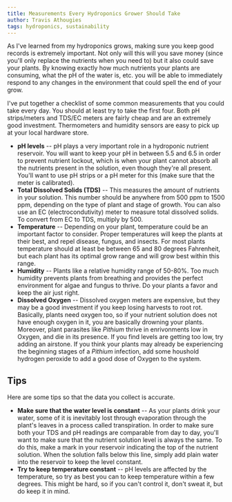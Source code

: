 ```yaml
---
title: Measurements Every Hydroponics Grower Should Take
author: Travis Athougies
tags: hydroponics, sustainability
---
```


As I've learned from my hydroponics grows, making sure you keep good records is extremely
important. Not only will this will you save money (since you'll only replace the nutrients when you
need to) but it also could save your plants. By knowing exactly how much nutrients your plants are
consuming, what the pH of the water is, etc. you will be able to immediately respond to any changes
in the environment that could spell the end of your grow.

I've put together a checklist of some common measurements that you could take every day. You should
at least try to take the first four. Both pH strips/meters and TDS/EC meters are fairly cheap and are
an extremely good investment. Thermometers and humidity sensors are easy to pick up at your local
hardware store.

- **pH levels** -- pH plays a very important role in a hydroponic nutrient reservoir. You will
    want to keep your pH in between 5.5 and 6.5 in order to prevent nutrient lockout, which is when
    your plant cannot absorb all the nutrients present in the solution, even though they're all
    present. You'll want to use pH strips or a pH meter for this (make sure that the meter is
    calibrated).
- **Total Dissolved Solids (TDS)** -- This measures the amount of nutrients in your solution. This number
    should be anywhere from 500 ppm to 1500 ppm, depending on the type of plant and stage of
    growth. You can also use an EC (electrocondutivity) meter to measure total dissolved solids. To
    convert from EC to TDS, multiply by 500.
- **Temperature** -- Depending on your plant, temperature could be an important factor to
    consider. Proper temperatures will keep the plants at their best, and repel disease, fungus, and
    insects. For most plants temperature should at least be between 65 and 80 degrees Fahrenheit,
    but each plant has its optimal grow range and will grow best within this range.
- **Humidity** -- Plants like a relative humidity range of 50-80%. Too much humidity prevents plants
    from breathing and provides the perfect environment for algae and fungus to thrive. Do your
    plants a favor and keep the air just right.
- **Dissolved Oxygen** -- Dissolved oxygen meters are expensive, but they may be a good investment
    if you keep losing harvests to root rot. Basically, plants need oxygen too, so if your
    nutrient solution does not have enough oxygen in it, you are basically drowning your
    plants. Moreover, plant parasites like *Pithium* thrive in enrivonments low in Oxygen, and die
    in its presence. If you find levels are getting too low, try adding an airstone. If you think
    your plants may already be experiencing the beginning stages of a *Pithium* infection, add some
    houshold hydrogen peroxide to add a good dose of Oxygen to the system.

## Tips

Here are some tips so that the data you collect is accurate.

- **Make sure that the water level is constant** -- As your plants drink your water, some of it is
inevitably lost through evaporation through the plant's leaves in a process called transpiration. In
order to make sure both your TDS and pH readings are comparable from day to day, you'll want to make
sure that the nutrient solution level is always the same. To do this, make a mark in your reservoir
indicating the top of the nutrient solution. When the solution falls below this line, simply add
plain water into the reservoir to keep the level constant.
- **Try to keep temperature constant** -- pH levels are affected by the temperature, so try as best
you can to keep temperature within a few degrees. This might be hard, so if you can't control it,
don't sweat it, but do keep it in mind.

